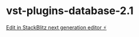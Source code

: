 # vst-plugins-database-2.1

[Edit in StackBlitz next generation editor ⚡️](https://stackblitz.com/~/github.com/Despiru/vst-plugins-database-2.1)